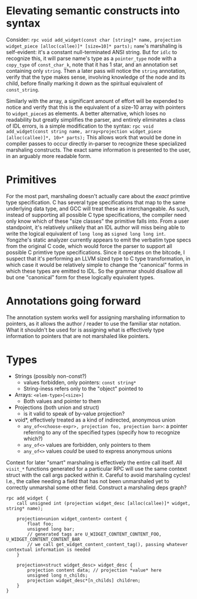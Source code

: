# Elevating semantic constructs into syntax

Consider: `rpc void add_widget(const char [string]* name, projection widget_piece [alloc(callee)]* [size=10]* parts);`
`name`'s marshaling is self-evident: it's a constant null-terminated ANSI string. But for `idlc` to recognize this,
it will parse name's type as a `pointer_type` node with a `copy_type` of `const_char_k`, note that it has 1 star, and an annotation set
containing only `string`. Then a later pass will notice the `string` annotation, verify that the type makes sense, involving knowledge of the
node and its child, before finally marking it down as the spiritual equivalent of `const_string`.

Similarly with the array, a significant amount of effort will be expended to notice and verify that this is the equivalent of a size-10 array with
pointers to `widget_piece`s as elements. A better alternative, which loses no readability but greatly simplifies the parser, and entirely eliminates
a class of IDL errors, is a simple modification to the syntax: `rpc void add_widget(const string name, array<projection widget_piece [alloc(callee)]*, 10>* parts);`
This allows work that would be done in compiler passes to occur directly in-parser to recognize these specialized marshaling constructs.
The exact same information is presented to the user, in an arguably more readable form.

# Primitives

For the most part, marshaling doesn't actually care about the *exact* primtive type specification. C has several type specifications that map to the same
underlying data type, and GCC will treat these as interchangeable. As such, instead of supporting all possible C type specifications, the compiler need only
know which of these "size classes" the primitive falls into. From a user standpoint, it's relatively unlikely that an IDL author will miss being able to write
the logical equivalent of `long long` as `signed long long int`. Yongzhe's static analyzer currently appears to emit the verbatim type specs from the original C
code, which would force the parser to support all possible C primtive type specifications. Since it operates on the bitcode, I suspect that it's performing
an LLVM sized type to C type transformation, in which case it would be relatively simple to change the "canonical" forms in which these types are emitted to IDL.
So the grammar should disallow all but one "canonical" form for these logically equivalent types.

# Annotations going forward

The annotation system works well for assigning marshaling information to pointers, as it allows the author / reader to use the familiar star notation.
What it shouldn't be used for is assigning what is effectively type information to pointers that are not marshaled like pointers. 

# Types

- Strings (possibly non-const?)
    - values forbidden, only pointers: `const string*`
    - String-iness refers only to the "object" pointed to
- Arrays: `<elem-type>[<size>]`
    - Both values and pointer to them
- Projections (both union and struct)
    - is it valid to speak of by-value projection?
- void*, effectively treated as a kind of indirected, anonymous union
    - `any_of<<choose-expr>, projection foo, projection bar>`: a pointer referring to any of the specified types (specify how to recognize which?)
    - `any_of<>` values are forbidden, only pointers to them
    - `any_of<>` values *could* be used to express anonymous unions

Context for later "smart" marshaling is effectively the entire call itself. All `visit_*` functions generated for a particular
RPC will use the same context struct with the call args packed within it. Careful to avoid marshaling cycles! I.e., the callee
needing a field that has not been unmarshaled yet to correctly unmarshal some other field. Construct a marshaling deps graph?

```
rpc add_widget {
    call unsigned int (projection widget_desc [alloc(callee)]* widget, string* name);

    projection<union widget_content> content {
        float foo;
        unsigned long bar;
        // generated tags are U_WIDGET_CONTENT_CONTENT_FOO, U_WIDGET_CONTENT_CONTENT_BAR
        // we call get_widget_content_content_tag(), passing whatever contextual information is needed
    }

    projection<struct widget_desc> widget_desc {
        projection content data; // projection *value* here
        unsigned long n_childs;
        projection widget_desc*[n_childs] children; 
    }
}
```
